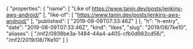 {
  "properties": {
    "name": [
      "Like of https://www.tanin.dev/posts/jenkins-aws-android/"
    ],
    "like-of": [
      "https://www.tanin.dev/posts/jenkins-aws-android/"
    ],
    "published": [
      "2019-08-09T07:33:46Z"
    ]
  },
  "h": "h-entry",
  "date": "2019-08-09T07:33:46Z",
  "kind": "likes",
  "slug": "2019/08/7ke10",
  "aliases": [
    "/mf2/0938be3a-1484-44a4-a405-cfb0d982cd56/",
    "/mf2/2019/08/7Ke10"
  ]
}
